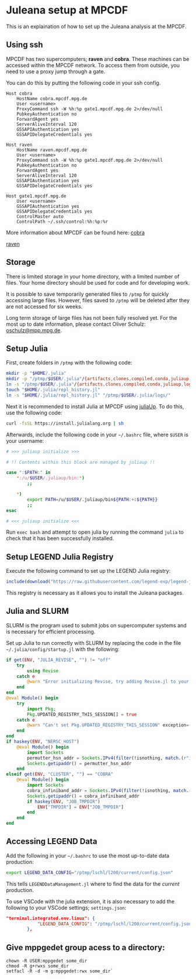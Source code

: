 # Juleana setup at MPCDF
This is an explaination of how to set up the Juleana analysis at the MPCDF. 
 
## Using ssh 
MPCDF has two supercomputers; **raven** and **cobra**. 
These machines can be accessed within the MPCDF network. 
To access them from outside, you need to use a proxy jump through a gate. 

You can do this by putting the following code in your ssh config. 

``` config
Host cobra
	HostName cobra.mpcdf.mpg.de
	User <username>
	ProxyCommand ssh -W %h:%p gate1.mpcdf.mpg.de 2>/dev/null
	PubkeyAuthentication no
	ForwardAgent yes
	ServerAliveInterval 120
	GSSAPIAuthentication yes
	GSSAPIDelegateCredentials yes

Host raven
	HostName raven.mpcdf.mpg.de
	User <username>
	ProxyCommand ssh -W %h:%p gate1.mpcdf.mpg.de 2>/dev/null
	PubkeyAuthentication no
	ForwardAgent yes
	ServerAliveInterval 120
	GSSAPIAuthentication yes
	GSSAPIDelegateCredentials yes

Host gate1.mpcdf.mpg.de
	User <username>
	GSSAPIAuthentication yes
	GSSAPIDelegateCredentials yes
	ControlMaster auto
	ControlPath ~/.ssh/control:%h:%p:%r
```
More information about MPCDF can be found here: 
[cobra](https://www.mpcdf.mpg.de/services/supercomputing/cobra)

[raven](https://www.mpcdf.mpg.de/services/supercomputing/raven)

## Storage
There is limited storage in your home directory, with a limited number of files.
Your home directory should be used for code and for developing work. 

It is possible to save temporarily generated files to `/ptmp` for quickly accessing large files. 
However, files saved to `/ptmp` will be deleted after they are not accessed for six weeks. 

Long term storage of large files has not been fully resolved yet. 
For the most up to date information, please contact Oliver Schulz: oschulz@mpp.mpg.de. 

## Setup Julia 
First, create folders in `/ptmp` with the following code: 
``` bash 
mkdir -p "$HOME/.julia"
mkdir -p "/ptmp/$USER/.julia"/{artifacts,clones,compiled,conda,juliaup,logs,packages,registries,scratchspaces}
ln -s "/ptmp/$USER/.julia"/{artifacts,clones,compiled,conda,juliaup,logs,packages,registries,scratchspaces} "$HOME/.julia/"
touch "$HOME/.julia/repl_history.jl"
ln -s "$HOME/.julia/repl_history.jl" "/ptmp/$USER/.julia/logs/"
```

Next it is recommended to install Julia at MPCDF using [juliaUp](https://github.com/JuliaLang/juliaup). 
To do this, use the following code: 
``` bash 
curl -fsSL https://install.julialang.org | sh
```
Afterwards, include the following code in your `~/.bashrc` file, where `$USER` is your username: 
``` bash 
# >>> juliaup initialize >>>

# !! Contents within this block are managed by juliaup !!

case ":$PATH:" in
    *:/u/$USER/.juliaup/bin:*)
        ;;

    *)
        export PATH=/u/$USER/.juliaup/bin${PATH:+:${PATH}}
        ;;
esac

# <<< juliaup initialize <<<
```
Run `exec bash` and attempt to open julia by running the command `julia` to check that it has been successfully installed. 

## Setup LEGEND Julia Registry 
Execute the following command to set up the LEGEND Julia registry: 
``` julia
include(download("https://raw.githubusercontent.com/legend-exp/legend-julia-tutorial/main/legend_julia_setup.jl"))
```

This registry is necessary as it allows you to install the Juleana packages. 

## Julia and SLURM

SLURM is the program used to submit jobs on supercomputer systems and is necessary for efficient processing. 

Set up Julia to run correctly with SLURM by replacing the code in the file `~/.julia/config/startup.jl` with the following:
``` julia 
if get(ENV, "JULIA_REVISE", "") != "off"
    try
        using Revise
    catch e
        @warn "Error initializing Revise, try adding Revise.jl to your environment" exception=(e, catch_backtrace())
    end
end
@eval Module() begin
    try
        import Pkg;
        Pkg.UPDATED_REGISTRY_THIS_SESSION[] = true
    catch e
        @warn "Can't set Pkg.UPDATED_REGISTRY_THIS_SESSION" exception=(e, catch_backtrace())
    end
end
if haskey(ENV, "NERSC_HOST")
    @eval Module() begin
        import Sockets
        permutter_hsn_addr = Sockets.IPv4(filter(!isnothing, match.(r"inet (.*)/.*hsn0", readlines(`ip a show`)))[1].captures[1])
        Sockets.getipaddr() = permutter_hsn_addr
    end
elseif get(ENV, "CLUSTER", "") == "COBRA"
    @eval Module() begin
        import Sockets
        cobra_infiniband_addr = Sockets.IPv4(filter(!isnothing, match.(r"inet (.*)/.*ib0", readlines(`ip a show`)))[1].captures[1])
        Sockets.getipaddr() = cobra_infiniband_addr
        if haskey(ENV, "JOB_TMPDIR")
            ENV["TMPDIR"] = ENV["JOB_TMPDIR"]
        end
    end
end
```

## Accessing LEGEND Data 

Add the following in your `~/.bashrc` to use the most up-to-date data production: 
``` bash 
export LEGEND_DATA_CONFIG="/ptmp/lschl/l200/current/config.json"
```
This tells `LEGENDDataManagement.jl` where to find the data for the *current* production. 

To use VSCode with the julia extension, it is also necessary to add the following to your VSCode settings; `settings.json`: 
``` json
"terminal.integrated.env.linux": {
            "LEGEND_DATA_CONFIG": "/ptmp/lschl/l200/current/config.json"
        },
```

## Give mppgedet group acess to a directory: 
```
chown -R USER:mppgedet some_dir
chmod -R g+rwxs some_dir
setfacl -R -d -m g:mppgedet:rwx some_dir`

```
